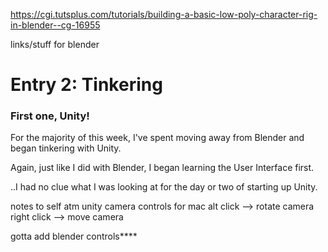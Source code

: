 https://cgi.tutsplus.com/tutorials/building-a-basic-low-poly-character-rig-in-blender--cg-16955
<p>links/stuff for blender</p>

<h1> Entry 2: Tinkering</h1>
<h3> First one, Unity! </h3>
<p> For the majority of this week, I've spent moving away from Blender and began tinkering with Unity.</p>
<p> Again, just like I did with Blender, I began learning the User Interface first. </p>
<p> ..I had no clue what I was looking at for the day or two of starting up Unity. </p>

notes to self atm
unity camera controls for mac
alt click --> rotate camera
right click --> move camera

gotta add blender controls****
